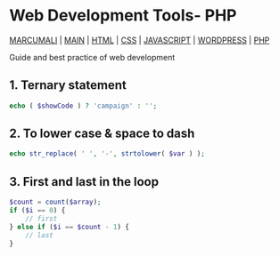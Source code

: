# Web Development Tools- PHP

[MARCUMALI](https://marcumali.github.io) | 
[MAIN](https://github.com/marcumali/wiki) | [HTML](https://github.com/marcumali/wiki-html) | [CSS](https://github.com/marcumali/wiki-css) | [JAVASCRIPT](https://github.com/marcumali/wiki-javascript) | [WORDPRESS](https://github.com/marcumali/wiki-wordpress) | [PHP](https://github.com/marcumali/wiki-php)

Guide and best practice of web development

## 1. Ternary statement
```php
echo ( $showCode ) ? 'campaign' : '';
```

## 2. To lower case & space to dash
```php
echo str_replace( ' ', '-', strtolower( $var ) );
```

## 3. First and last in the loop
```php
$count = count($array);
if ($i == 0) {
    // first
} else if ($i == $count - 1) {
    // last
}
```
